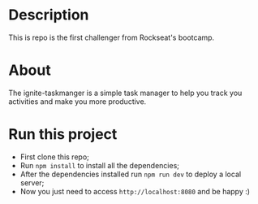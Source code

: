 # Description
This is repo is the first challenger from Rockseat's bootcamp. 

# About
The ignite-taskmanger is a simple task manager to help you track you activities and make you more productive.

# Run this project
* First clone this repo;
* Run ```npm install``` to install all the dependencies;
* After the dependencies installed run ```npm run dev``` to deploy a local server;  
* Now you just need to access ```http://localhost:8080``` and be happy :) 
